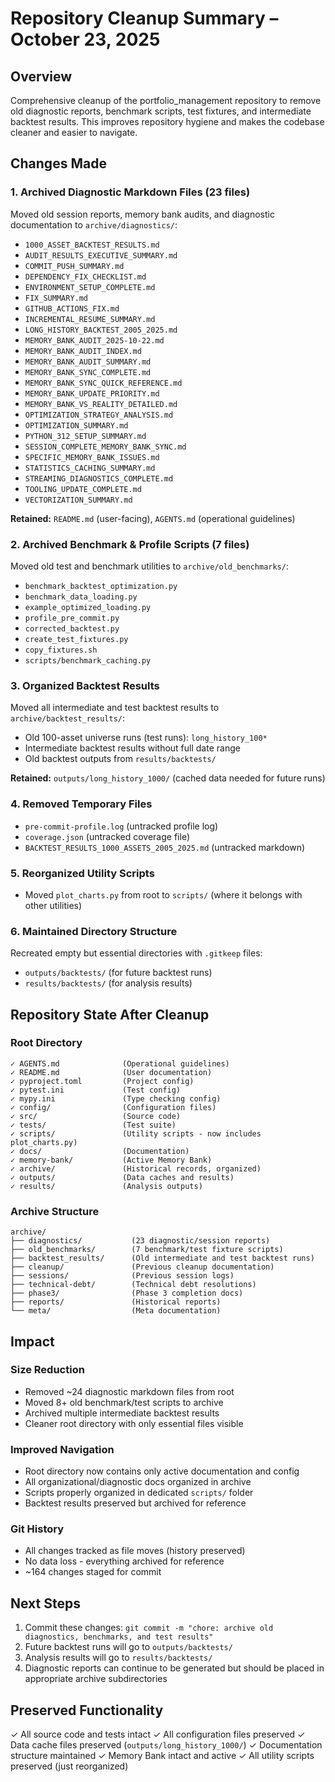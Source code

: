 # Repository Cleanup Summary – October 23, 2025

## Overview

Comprehensive cleanup of the portfolio_management repository to remove old diagnostic reports, benchmark scripts, test fixtures, and intermediate backtest results. This improves repository hygiene and makes the codebase cleaner and easier to navigate.

## Changes Made

### 1. **Archived Diagnostic Markdown Files** (23 files)

Moved old session reports, memory bank audits, and diagnostic documentation to `archive/diagnostics/`:

- `1000_ASSET_BACKTEST_RESULTS.md`
- `AUDIT_RESULTS_EXECUTIVE_SUMMARY.md`
- `COMMIT_PUSH_SUMMARY.md`
- `DEPENDENCY_FIX_CHECKLIST.md`
- `ENVIRONMENT_SETUP_COMPLETE.md`
- `FIX_SUMMARY.md`
- `GITHUB_ACTIONS_FIX.md`
- `INCREMENTAL_RESUME_SUMMARY.md`
- `LONG_HISTORY_BACKTEST_2005_2025.md`
- `MEMORY_BANK_AUDIT_2025-10-22.md`
- `MEMORY_BANK_AUDIT_INDEX.md`
- `MEMORY_BANK_AUDIT_SUMMARY.md`
- `MEMORY_BANK_SYNC_COMPLETE.md`
- `MEMORY_BANK_SYNC_QUICK_REFERENCE.md`
- `MEMORY_BANK_UPDATE_PRIORITY.md`
- `MEMORY_BANK_VS_REALITY_DETAILED.md`
- `OPTIMIZATION_STRATEGY_ANALYSIS.md`
- `OPTIMIZATION_SUMMARY.md`
- `PYTHON_312_SETUP_SUMMARY.md`
- `SESSION_COMPLETE_MEMORY_BANK_SYNC.md`
- `SPECIFIC_MEMORY_BANK_ISSUES.md`
- `STATISTICS_CACHING_SUMMARY.md`
- `STREAMING_DIAGNOSTICS_COMPLETE.md`
- `TOOLING_UPDATE_COMPLETE.md`
- `VECTORIZATION_SUMMARY.md`

**Retained:** `README.md` (user-facing), `AGENTS.md` (operational guidelines)

### 2. **Archived Benchmark & Profile Scripts** (7 files)

Moved old test and benchmark utilities to `archive/old_benchmarks/`:

- `benchmark_backtest_optimization.py`
- `benchmark_data_loading.py`
- `example_optimized_loading.py`
- `profile_pre_commit.py`
- `corrected_backtest.py`
- `create_test_fixtures.py`
- `copy_fixtures.sh`
- `scripts/benchmark_caching.py`

### 3. **Organized Backtest Results**

Moved all intermediate and test backtest results to `archive/backtest_results/`:

- Old 100-asset universe runs (test runs): `long_history_100*`
- Intermediate backtest results without full date range
- Old backtest outputs from `results/backtests/`

**Retained:** `outputs/long_history_1000/` (cached data needed for future runs)

### 4. **Removed Temporary Files**

- `pre-commit-profile.log` (untracked profile log)
- `coverage.json` (untracked coverage file)
- `BACKTEST_RESULTS_1000_ASSETS_2005_2025.md` (untracked markdown)

### 5. **Reorganized Utility Scripts**

- Moved `plot_charts.py` from root to `scripts/` (where it belongs with other utilities)

### 6. **Maintained Directory Structure**

Recreated empty but essential directories with `.gitkeep` files:

- `outputs/backtests/` (for future backtest runs)
- `results/backtests/` (for analysis results)

## Repository State After Cleanup

### Root Directory

```
✓ AGENTS.md              (Operational guidelines)
✓ README.md              (User documentation)
✓ pyproject.toml         (Project config)
✓ pytest.ini             (Test config)
✓ mypy.ini               (Type checking config)
✓ config/                (Configuration files)
✓ src/                   (Source code)
✓ tests/                 (Test suite)
✓ scripts/               (Utility scripts - now includes plot_charts.py)
✓ docs/                  (Documentation)
✓ memory-bank/           (Active Memory Bank)
✓ archive/               (Historical records, organized)
✓ outputs/               (Data caches and results)
✓ results/               (Analysis outputs)
```

### Archive Structure

```
archive/
├── diagnostics/           (23 diagnostic/session reports)
├── old_benchmarks/        (7 benchmark/test fixture scripts)
├── backtest_results/      (Old intermediate and test backtest runs)
├── cleanup/               (Previous cleanup documentation)
├── sessions/              (Previous session logs)
├── technical-debt/        (Technical debt resolutions)
├── phase3/                (Phase 3 completion docs)
├── reports/               (Historical reports)
└── meta/                  (Meta documentation)
```

## Impact

### Size Reduction

- Removed ~24 diagnostic markdown files from root
- Moved 8+ old benchmark/test scripts to archive
- Archived multiple intermediate backtest results
- Cleaner root directory with only essential files visible

### Improved Navigation

- Root directory now contains only active documentation and config
- All organizational/diagnostic docs organized in archive
- Scripts properly organized in dedicated `scripts/` folder
- Backtest results preserved but archived for reference

### Git History

- All changes tracked as file moves (history preserved)
- No data loss - everything archived for reference
- ~164 changes staged for commit

## Next Steps

1. Commit these changes: `git commit -m "chore: archive old diagnostics, benchmarks, and test results"`
1. Future backtest runs will go to `outputs/backtests/`
1. Analysis results will go to `results/backtests/`
1. Diagnostic reports can continue to be generated but should be placed in appropriate archive subdirectories

## Preserved Functionality

✓ All source code and tests intact
✓ All configuration files preserved
✓ Data cache files preserved (`outputs/long_history_1000/`)
✓ Documentation structure maintained
✓ Memory Bank intact and active
✓ All utility scripts preserved (just reorganized)
